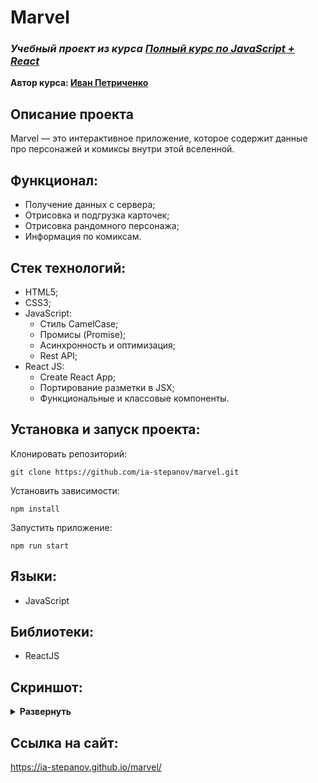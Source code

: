 # Marvel
### ***Учебный проект из курса [Полный курс по JavaScript + React](https://www.udemy.com/course/javascript_full/)***  
**Автор курса: [Иван Петриченко](https://www.udemy.com/user/yan-kovalenko-2/)**

## Описание проекта
Marvel — это интерактивное приложение, которое содержит данные про персонажей и комиксы внутри этой вселенной.

## Функционал:
- Получение данных с сервера;
- Отрисовка и подгрузка карточек;
- Отрисовка рандомного персонажа;
- Информация по комиксам.

## Стек технологий:
- HTML5;
- CSS3;
- JavaScript:
  - Стиль CamelCase;
  - Промисы (Promise);
  - Асинхронность и оптимизация;
  - Rest API;
- React JS:
  - Create React App;
  - Портирование разметки в JSX;
  - Функциональные и классовые компоненты.


## Установка и запуск проекта:
Клонировать репозиторий:

    git clone https://github.com/ia-stepanov/marvel.git

Установить зависимости:

    npm install

Запустить приложение:

    npm run start

## Языки:
- JavaScript

## Библиотеки:
- ReactJS

## Скриншот:
<details><summary><b>Развернуть</b></summary>

[![marvel](https://user-images.githubusercontent.com/86494748/175765368-d609ab68-be3e-4d23-8c35-ba7cdce4674d.jpg)](https://ia-stepanov.github.io/marvel/)

</details>

## Ссылка на сайт:
https://ia-stepanov.github.io/marvel/